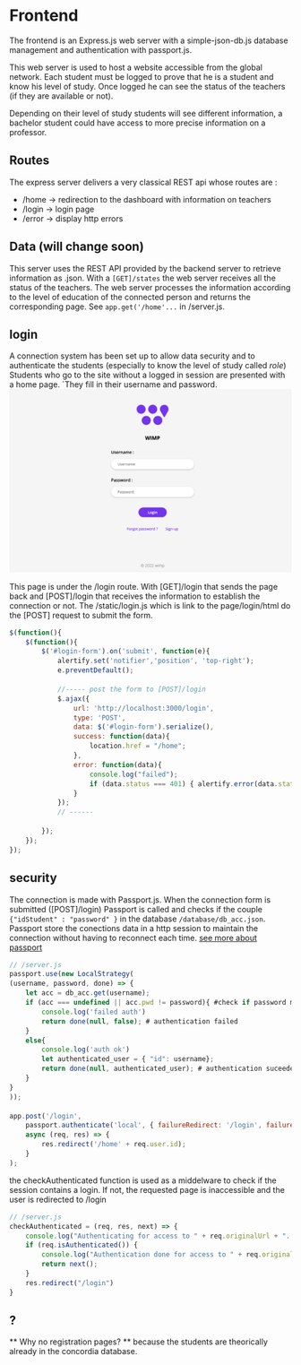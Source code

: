 # Frontend

The frontend is an Express.js web server with a simple-json-db.js database management and authentication with passport.js.

This web server is used to host a website accessible from the global network. Each student must be logged to prove that he is a student and know his level of study. Once logged he can see the status of the teachers (if they are available or not). 

Depending on their level of study students will see different information, a bachelor student could have access to more precise information on a professor.

## Routes
The express server delivers a very classical REST api whose routes are :
* /home -> redirection to the dashboard with information on teachers
* /login -> login page
* /error -> display http errors

## Data (will change soon)
This server uses the REST API provided by the backend server to retrieve information as .json. With a ```[GET]/states``` the web server receives all the status of the teachers.
The web server processes the information according to the level of education of the connected person and returns the corresponding page. 
See ```app.get('/home'...``` in /server.js.


## login 
A connection system has been set up to allow data security and to authenticate the students (especially to know the level of study called *role*)
Students who go to the site without a logged in session are presented with a home page. `They fill in their username and password.
![](img/login.png)

This page is under the /login route.
With [GET]/login that sends the page back and [POST]/login that receives the information to establish the connection or not.
The /static/login.js which is link to the page/login/html do the [POST] request to submit the form.
```js
$(function(){
    $(function(){
        $('#login-form').on('submit', function(e){
            alertify.set('notifier','position', 'top-right');
            e.preventDefault();

            //----- post the form to [POST]/login 
            $.ajax({
                url: 'http://localhost:3000/login',
                type: 'POST',
                data: $('#login-form').serialize(),
                success: function(data){
                    location.href = "/home";
                },
                error: function(data){
                    console.log("failed");
                    if (data.status === 401) { alertify.error(data.statusText + ": Invalid credentials", 'error', 5 )};
                }            
            });
            // ------

        });
    });
});

```



## security
The connection is made with Passport.js.
When the connection form is submitted ([POST]/login) Passport is called and checks if the couple ``{"idStudent" : "password" }`` in the database ``/database/db_acc.json``.
Passport store the conections data in a http session to maintain the connection without having to reconnect each time.
[see more about passport](https://www.passportjs.org/packages/passport-local/)

```js
// /server.js
passport.use(new LocalStrategy(
(username, password, done) => {
    let acc = db_acc.get(username);
    if (acc === undefined || acc.pwd != password){ #check if password match
        console.log('failed auth')
        return done(null, false); # authentication failed
    } 
    else{
        console.log('auth ok')
        let authenticated_user = { "id": username};
        return done(null, authenticated_user); # authentication suceeded
    }  
}
));

app.post('/login', 
    passport.authenticate('local', { failureRedirect: '/login', failureMessage: true }),
    async (req, res) => {
        res.redirect('/home' + req.user.id);
    }
);
```

the checkAuthenticated function is used as a middelware to check if the session contains a login. If not, the requested page is inaccessible and the user is redirected to /login

```js
// /server.js
checkAuthenticated = (req, res, next) => {
    console.log("Authenticating for access to " + req.originalUrl + "...")
    if (req.isAuthenticated()) { 
        console.log("Authentication done for access to " + req.originalUrl);
        return next();
    }
    res.redirect("/login")
}
```

## ?
** Why no registration pages? **
because the students are theorically already in the concordia database.
